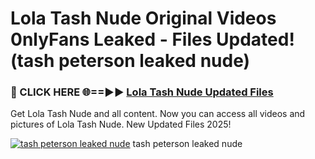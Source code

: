 # Lola Tash Nude Original Videos 0nlyFans Leaked - Files Updated! (tash peterson leaked nude)

<h3>🔴 CLICK HERE 🌐==►► <a href="https://tinyurl.com/2p9ay9w9" rel="nofollow">Lola Tash Nude Updated Files</a></h3>

Get Lola Tash Nude and all content. Now you can access all videos and pictures of Lola Tash Nude. New Updated Files 2025!

[![tash peterson leaked nude](https://i.imgur.com/KQgVmj3.gif)](https://tinyurl.com/2p9ay9w9)
tash peterson leaked nude